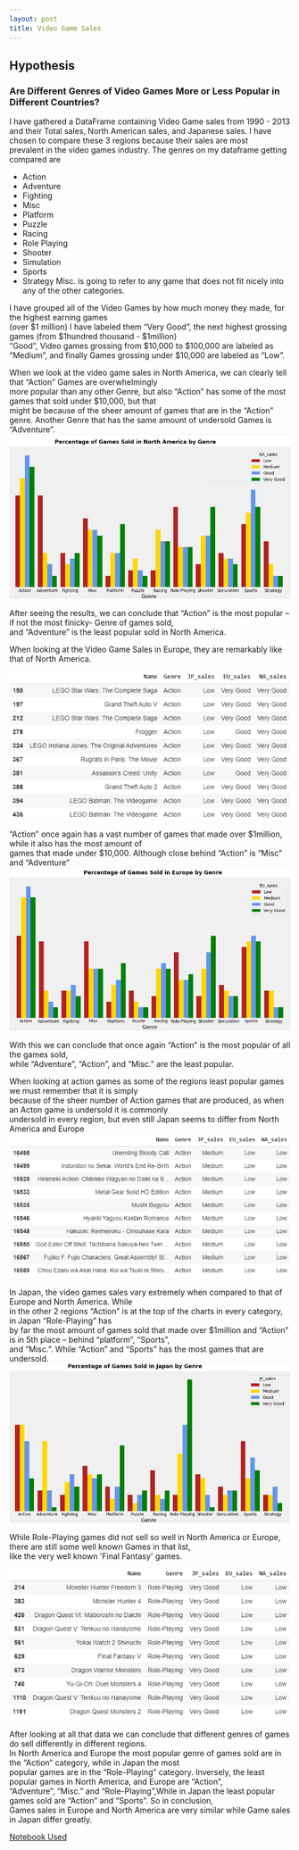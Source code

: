 ```yaml
---
layout: post
title: Video Game Sales
---
```

## Hypothesis
### Are Different Genres of Video Games More or Less Popular in Different Countries?

I have gathered a DataFrame containing Video Game sales from 1990 - 2013  
and their Total sales, North American sales, and Japanese sales.
I have chosen to compare these 3 regions because their sales are most  
prevalent in the video games industry. The genres on my dataframe getting compared are
*	Action
*	Adventure
*	Fighting
*	Misc
*	Platform
*	Puzzle
*	Racing
*	Role Playing
*	Shooter
*	Simulation
*	Sports
*	Strategy
Misc. is going to refer to any game that does not fit nicely into any of the other categories.

I have grouped all of the Video Games by how much money they made, for the highest earning games  
(over $1 million) I have labeled them “Very Good”, the next highest grossing games (from $1hundred thousand - $1million)  
“Good”, Video games grossing from $10,000 to $100,000 are labeled as “Medium”, and finally Games grossing under $10,000 are labeled as “Low”.


When we look at the video game sales in North America, we can clearly tell that “Action” Games are overwhelmingly  
more popular than any other Genre, but also “Action” has some of the most games that sold under $10,000, but that  
might be because of the sheer amount of games that are in the “Action” genre. Another Genre that has the same amount of undersold Games is “Adventure”.
![Qualifiers](https://github.com/thompsondylan33/thompsondylan/blob/master/images/NA_sales.PNG?raw=true)

After seeing the results, we can conclude that “Action” is the most popular – if not the most finicky- Genre of games sold,  
and “Adventure” is the least popular sold in North America.



When looking at the Video Game Sales in Europe, they are remarkably like that of North America.

![Qualifiers](https://github.com/thompsondylan33/thompsondylan/blob/master/images/AC_games.PNG?raw=true)

“Action” once again has a vast number of games that made over $1million, while it also has the most amount of  
games that made under $10,000. Although close behind “Action” is “Misc” and “Adventure”
![Qualifiers](https://github.com/thompsondylan33/thompsondylan/blob/master/images/EU_sales.PNG?raw=true)

With this we can conclude that once again “Action” is the most popular of all the games sold,  
while “Adventure”, “Action”, and “Misc.”  are the least popular.

When looking at action games as some of the regions least popular games we must remember that it is simply  
because of the sheer number of Action games that are produced, as when an Acton game is undersold it is commonly  
undersold in every region, but even still Japan seems to differ from North America and Europe
![Qualifiers](https://github.com/thompsondylan33/thompsondylan/blob/master/images/Low_games.PNG)


In Japan, the video games sales vary extremely when compared to that of Europe and North America. While  
in the other 2 regions “Action” is at the top of the charts in every category, in Japan “Role-Playing” has  
by far the most amount of games sold that made over $1million and “Action” is in 5th place – behind “platform”, “Sports”,  
and “Misc.”. While “Action” and “Sports” has the most games that are undersold.
![Qualifiers](https://github.com/thompsondylan33/thompsondylan/blob/master/images/Jap_sales.PNG?raw=true)

While Role-Playing games did not sell so well in North America or Europe, there are still some well known Games in that list,  
like the very well known 'Final Fantasy' games.

![Qualifiers](https://github.com/thompsondylan33/thompsondylan/blob/master/images/RP_games.PNG?raw=true)

After looking at all that data we can conclude that different genres of games do sell differently in different regions.  
In North America and Europe the most popular genre of games sold are in the “Action” category, while in Japan the most  
popular games are in the “Role-Playing” category. Inversely, the least popular games in North America, and Europe are “Action”,  
“Adventure”, “Misc.” and “Role-Playing”,While in Japan the least popular games sold are “Action” and “Sports”. So in conclusion,  
Games sales in Europe and North America are very similar while Game sales in Japan differ greatly.

[Notebook Used](https://colab.research.google.com/drive/1Cq3v6Z9FGVg7ToxOsUGCI5XFrXDULpl5?usp=sharing)

